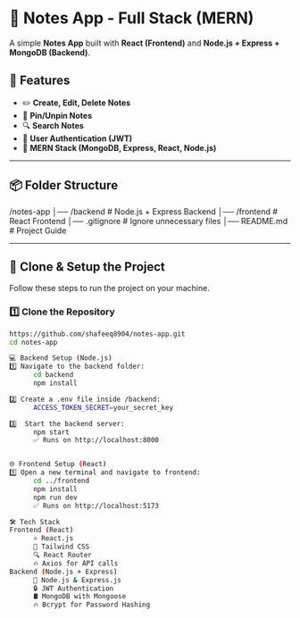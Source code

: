 # 📝 Notes App - Full Stack (MERN)

A simple **Notes App** built with **React (Frontend)** and **Node.js + Express + MongoDB (Backend)**.

## 🚀 Features
- ✏️ **Create, Edit, Delete Notes**
- 📌 **Pin/Unpin Notes**
- 🔍 **Search Notes**
- 🔑 **User Authentication (JWT)**
- 📂 **MERN Stack (MongoDB, Express, React, Node.js)**

---

## 📦 Folder Structure
/notes-app │── /backend # Node.js + Express Backend │── /frontend # React Frontend │── .gitignore # Ignore unnecessary files │── README.md # Project Guide

---

## **🔽 Clone & Setup the Project**
Follow these steps to run the project on your machine.

### 1️⃣ **Clone the Repository**
```sh
https://github.com/shafeeq8904/notes-app.git
cd notes-app

💻 Backend Setup (Node.js)
1️⃣ Navigate to the backend folder:
      cd backend
      npm install

2️⃣ Create a .env file inside /backend:
      ACCESS_TOKEN_SECRET=your_secret_key

3️⃣  Start the backend server:
      npm start
      ✅ Runs on http://localhost:8000


🌐 Frontend Setup (React)
1️⃣ Open a new terminal and navigate to frontend:
      cd ../frontend
      npm install
      npm run dev
      ✅ Runs on http://localhost:5173

🛠 Tech Stack
Frontend (React)
      ⚛️ React.js
      🎨 Tailwind CSS
      🔍 React Router
      🔥 Axios for API calls
Backend (Node.js + Express)
      🚀 Node.js & Express.js
      🔒 JWT Authentication
      🛢 MongoDB with Mongoose
      🔥 Bcrypt for Password Hashing

